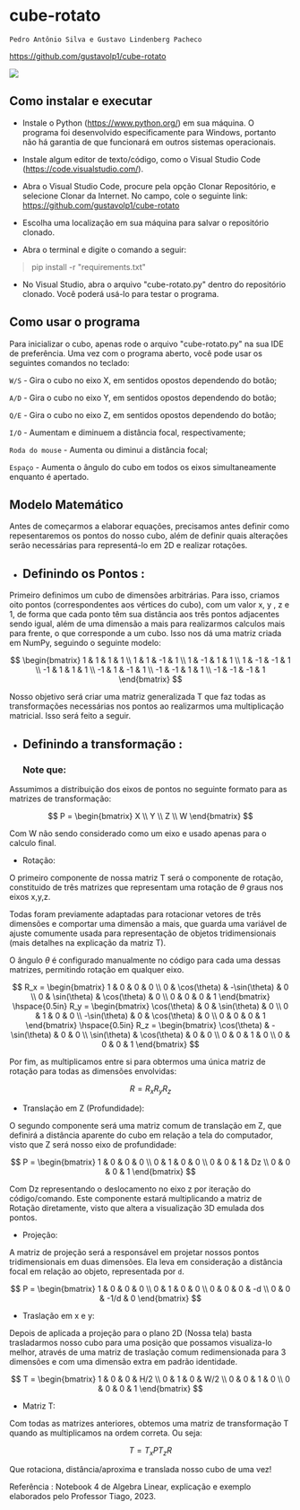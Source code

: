 # cube-rotato

`Pedro Antônio Silva e Gustavo Lindenberg Pacheco`

https://github.com/gustavolp1/cube-rotato

![](/rotation_demo.gif)

## Como instalar e executar

- Instale o Python (https://www.python.org/) em sua máquina. O programa foi desenvolvido especificamente para Windows, portanto não há garantia de que funcionará em outros sistemas operacionais.

- Instale algum editor de texto/código, como o Visual Studio Code (https://code.visualstudio.com/).

- Abra o Visual Studio Code, procure pela opção Clonar Repositório, e selecione Clonar da Internet. No campo, cole o seguinte link: https://github.com/gustavolp1/cube-rotato

- Escolha uma localização em sua máquina para salvar o repositório clonado.

- Abra o terminal e digite o comando a seguir:

> pip install -r "requirements.txt"

- No Visual Studio, abra o arquivo "cube-rotato.py" dentro do repositório clonado. Você poderá usá-lo para testar o programa.

## Como usar o programa

Para inicializar o cubo, apenas rode o arquivo "cube-rotato.py" na sua IDE de preferência. Uma vez com o programa aberto, você pode usar os seguintes comandos no teclado:

`W/S` - Gira o cubo no eixo X, em sentidos opostos dependendo do botão;

`A/D` - Gira o cubo no eixo Y, em sentidos opostos dependendo do botão;

`Q/E` - Gira o cubo no eixo Z, em sentidos opostos dependendo do botão;

`I/O` - Aumentam e diminuem a distância focal, respectivamente;

`Roda do mouse` - Aumenta ou diminui a distância focal;

`Espaço` - Aumenta o ângulo do cubo em todos os eixos simultaneamente enquanto é apertado.

## Modelo Matemático

Antes de começarmos a elaborar equações, precisamos antes definir como repesentaremos os pontos do nosso cubo, além de definir quais alterações serão necessárias para representá-lo em 2D e realizar rotações.

- ## Definindo os Pontos :
Primeiro definimos um cubo de dimensões arbitrárias. Para isso, criamos oito pontos (correspondentes aos vértices do cubo), com um valor x, y , z e 1, de forma que cada ponto têm sua distância aos três pontos adjacentes sendo igual, além de uma dimensão a mais para realizarmos calculos mais para frente, o que corresponde a um cubo.
Isso nos dá uma matriz criada em NumPy, seguindo o seguinte modelo:

$$
\begin{bmatrix}
1 & 1 & 1 & 1 \\
1 & 1 & -1 & 1 \\
1 & -1 & 1 & 1 \\
1 & -1 & -1 & 1 \\
-1 & 1 & 1 & 1 \\
-1 & 1 & -1 & 1 \\
-1 & -1 & 1 & 1 \\
-1 & -1 & -1 & 1
\end{bmatrix}
$$

Nosso objetivo será criar uma matriz generalizada T que faz todas as transformações necessárias nos pontos ao realizarmos uma multiplicação matricial. Isso será feito a seguir.


- ## Definindo a transformação :
    ### Note que:
Assumimos a distribuição dos eixos de pontos no seguinte formato para as matrizes de transformação:

$$
P = \begin{bmatrix}
X \\
Y \\
Z \\
W
\end{bmatrix}
$$

Com W não sendo considerado como um eixo e usado apenas para o calculo final.
    
- Rotação:

O primeiro componente de nossa matriz T será o componente de rotação, constituido de três matrizes que representam uma rotação de $\theta$ graus nos eixos x,y,z.

Todas foram previamente adaptadas para rotacionar vetores de três dimensões e comportar uma dimensão a mais, que guarda uma variável de ajuste comumente usada para representação de objetos tridimensionais (mais detalhes na explicação da matriz T).

O ângulo $\theta$ é configurado manualmente no código para cada uma dessas matrizes, permitindo rotação em qualquer eixo.

$$
R_x = \begin{bmatrix}
1 & 0 & 0 & 0 \\
0 & \cos(\theta) & -\sin(\theta) & 0 \\
0 & \sin(\theta) & \cos(\theta) & 0 \\
0 & 0 & 0 & 1
\end{bmatrix}
\hspace{0.5in}
R_y = \begin{bmatrix}
\cos(\theta) & 0 & \sin(\theta) & 0 \\
0 & 1 & 0 & 0 \\
-\sin(\theta) & 0 & \cos(\theta) & 0 \\
0 & 0 & 0 & 1
\end{bmatrix}
\hspace{0.5in}
R_z = \begin{bmatrix}
\cos(\theta) & - \sin(\theta) & 0 & 0 \\
\sin(\theta) & \cos(\theta) & 0 & 0 \\
0 & 0 & 1 & 0 \\
0 & 0 & 0 & 1
\end{bmatrix}
$$

Por fim, as multiplicamos entre si para obtermos uma única matriz de rotação para todas as dimensões envolvidas:

$$
R = R_xR_yR_z
$$

- Translação em Z (Profundidade):

O segundo componente será uma matriz comum de translação em Z, que definirá a distância aparente do cubo em relação a tela do computador, visto que Z será nosso eixo de profundidade:

$$
P = 
\begin{bmatrix}
1 & 0 & 0 & 0 \\
0 & 1 & 0 & 0 \\
0 & 0 & 1 & Dz \\
0 & 0 & 0 & 1
\end{bmatrix}
$$

Com Dz representando o deslocamento no eixo z por iteração do código/comando.
Este componente estará multiplicando a matriz de Rotação diretamente, visto que altera a visualização 3D emulada dos pontos.

- Projeção:
        
A matriz de projeção será a responsável em projetar nossos pontos tridimensionais em duas dimensões. Ela leva em consideração a distância focal em relação ao objeto, representada por `d`.

$$
P =
\begin{bmatrix}
1 & 0 & 0 & 0 \\
0 & 1 & 0 & 0 \\
0 & 0 & 0 & -d \\
0 & 0 & -1/d & 0
\end{bmatrix}
$$


- Traslação em x e y:
    
Depois de aplicada a projeção para o plano 2D (Nossa tela) basta trasladarmos nosso cubo para uma posição que possamos visualiza-lo melhor, através de uma matriz de traslação comum redimensionada para 3 dimensões e com uma dimensão extra em padrão identidade.

$$
T =
\begin{bmatrix}
1 & 0 & 0 & H/2 \\
0 & 1 & 0 & W/2 \\
0 & 0 & 1 & 0 \\
0 & 0 & 0 & 1
\end{bmatrix}
$$

- Matriz T:

Com todas as matrizes anteriores, obtemos uma matriz de transformação T quando as multiplicamos na ordem correta. Ou seja:

$$
T = T_xPT_zR
$$

Que rotaciona, distância/aproxima e translada nosso cubo de uma vez!


Referência : Notebook 4 de Algebra Linear, explicação e exemplo elaborados pelo Professor Tiago, 2023.